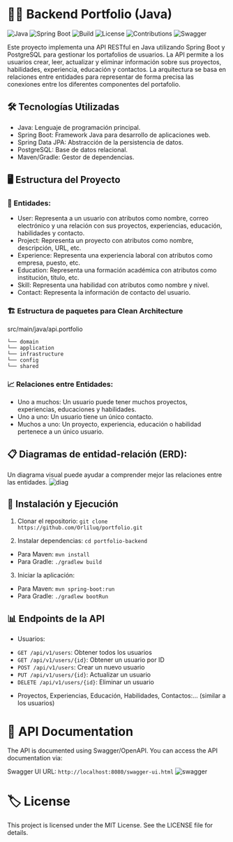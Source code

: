 # 👩‍💻 Backend Portfolio (Java) 

![Java](https://img.shields.io/badge/Java-21-blue)
![Spring Boot](https://img.shields.io/badge/Spring%20Boot-3.3.5-brightgreen)
![Build](https://img.shields.io/github/workflow/status/your-username/halloween-trivia-api/Build%20API%20Project)
![License](https://img.shields.io/badge/license-MIT-blue.svg)
![Contributions](https://img.shields.io/badge/contributions-welcome-brightgreen.svg)
![Swagger](https://img.shields.io/badge/documented%20with-Swagger-orange.svg)

Este proyecto implementa una API RESTful en Java utilizando Spring Boot y PostgreSQL para gestionar los portafolios de usuarios. La API permite a los usuarios crear, leer, actualizar y eliminar información sobre sus proyectos, habilidades, experiencia, educación y contactos. La arquitectura se basa en relaciones entre entidades para representar de forma precisa las conexiones entre los diferentes componentes del portafolio.

## 🛠️ Tecnologías Utilizadas 
- Java: Lenguaje de programación principal.
- Spring Boot: Framework Java para desarrollo de aplicaciones web.
- Spring Data JPA: Abstracción de la persistencia de datos.
- PostgreSQL: Base de datos relacional.
- Maven/Gradle: Gestor de dependencias.

## 🖥️ Estructura del Proyecto 
### 📑 Entidades:
- User: Representa a un usuario con atributos como nombre, correo electrónico y una relación con sus proyectos, experiencias, educación, habilidades y contacto.
- Project: Representa un proyecto con atributos como nombre, descripción, URL, etc.
- Experience: Representa una experiencia laboral con atributos como empresa, puesto, etc.
- Education: Representa una formación académica con atributos como institución, título, etc.
- Skill: Representa una habilidad con atributos como nombre y nivel.
- Contact: Representa la información de contacto del usuario.

### 🏗️ Estructura de paquetes para Clean Architecture 
src/main/java/api.portfolio
```
└── domain            
└── application       
└── infrastructure    
└── config
└── shared
```

### 📈 Relaciones entre Entidades:
- Uno a muchos: Un usuario puede tener muchos proyectos, experiencias, educaciones y habilidades.
- Uno a uno: Un usuario tiene un único contacto.
- Muchos a uno: Un proyecto, experiencia, educación o habilidad pertenece a un único usuario.
  
## 📋 Diagramas de entidad-relación (ERD): 
Un diagrama visual puede ayudar a comprender mejor las relaciones entre las entidades.
![diag](https://github.com/user-attachments/assets/acfaa05f-f741-423d-867b-55d96b9fb9df)

## 📂 Instalación y Ejecución 
1. Clonar el repositorio:
```git clone https://github.com/Orliluq/portfolio.git```

2. Instalar dependencias:
```cd portfolio-backend```

- Para Maven: `mvn install`
- Para Gradle: `./gradlew build` 

3. Iniciar la aplicación:
- Para Maven: `mvn spring-boot:run`
- Para Gradle: `./gradlew bootRun`

## 📊 Endpoints de la API
- Usuarios:
+ `GET /api/v1/users`: Obtener todos los usuarios
+ `GET /api/v1/users/{id}`: Obtener un usuario por ID
+ `POST /api/v1/users`: Crear un nuevo usuario
+ `PUT /api/v1/users/{id}`: Actualizar un usuario
+ `DELETE /api/v1/users/{id}`: Eliminar un usuario
- Proyectos, Experiencias, Educación, Habilidades, Contactos:... (similar a los usuarios)

# 📝 API Documentation
The API is documented using Swagger/OpenAPI. You can access the API documentation via:

Swagger UI URL: `http://localhost:8080/swagger-ui.html`
![swagger](https://github.com/user-attachments/assets/66025cff-e636-4d22-8b7a-f63bc5f7fd55)

# 🏷️ License
This project is licensed under the MIT License. See the LICENSE file for details.
